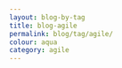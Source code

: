 ```yaml
---
layout: blog-by-tag
title: blog-agile
permalink: blog/tag/agile/
colour: aqua
category: agile
---
```

